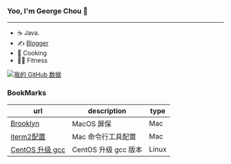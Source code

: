 ### Yoo, I'm George Chou 👋
---

- ☕️ Java.
- ✍️ [Blogger](https://georgech2.github.io)
- 🍳 Cooking
- 🏋️‍♀️ Fitness

[![我的 GitHub 数据](https://github-readme-stats.vercel.app/api?username=GeorgeCh2)]()

### BookMarks
|url|description|type|
|-|-|-|
|[Brooklyn](https://github.com/pedrommcarrasco/Brooklyn)|MacOS 屏保|Mac|
|[iterm2配置](https://cloud.tencent.com/developer/article/1822517)|Mac 命令行工具配置|Mac|
|[CentOS 升级 gcc](https://www.cnblogs.com/jixiaohua/p/11732225.html)|CentOS 升级 gcc 版本|Linux|

<!--
**GeorgeCh2/GeorgeCh2** is a ✨ _special_ ✨ repository because its `README.md` (this file) appears on your GitHub profile.
